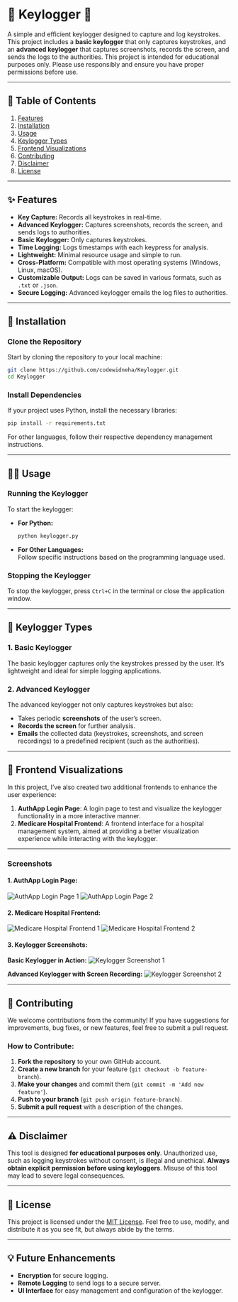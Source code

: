 

# 🔑 **Keylogger** 🔑

A simple and efficient keylogger designed to capture and log keystrokes. This project includes a **basic keylogger** that only captures keystrokes, and an **advanced keylogger** that captures screenshots, records the screen, and sends the logs to the authorities. This project is intended for educational purposes only. Please use responsibly and ensure you have proper permissions before use.

---

## 📝 **Table of Contents**

1. [Features](#features)
2. [Installation](#installation)
3. [Usage](#usage)
4. [Keylogger Types](#keylogger-types)
5. [Frontend Visualizations](#frontend-visualizations)
6. [Contributing](#contributing)
7. [Disclaimer](#disclaimer)
8. [License](#license)

---

## ✨ **Features**

- **Key Capture:** Records all keystrokes in real-time.
- **Advanced Keylogger:** Captures screenshots, records the screen, and sends logs to authorities.
- **Basic Keylogger:** Only captures keystrokes.
- **Time Logging:** Logs timestamps with each keypress for analysis.
- **Lightweight:** Minimal resource usage and simple to run.
- **Cross-Platform:** Compatible with most operating systems (Windows, Linux, macOS).
- **Customizable Output:** Logs can be saved in various formats, such as `.txt` or `.json`.
- **Secure Logging:** Advanced keylogger emails the log files to authorities.

---

## 🚀 **Installation**

### **Clone the Repository**

Start by cloning the repository to your local machine:

```bash
git clone https://github.com/codewidneha/Keylogger.git
cd Keylogger
```

### **Install Dependencies**

If your project uses Python, install the necessary libraries:

```bash
pip install -r requirements.txt
```

For other languages, follow their respective dependency management instructions.

---

## 🏃‍♂️ **Usage**

### **Running the Keylogger**

To start the keylogger:

- **For Python:**
  ```bash
  python keylogger.py
  ```

- **For Other Languages:**  
  Follow specific instructions based on the programming language used.

### **Stopping the Keylogger**

To stop the keylogger, press `Ctrl+C` in the terminal or close the application window.

---

## 🔑 **Keylogger Types**

### **1. Basic Keylogger**
The basic keylogger captures only the keystrokes pressed by the user. It’s lightweight and ideal for simple logging applications.

### **2. Advanced Keylogger**
The advanced keylogger not only captures keystrokes but also:
- Takes periodic **screenshots** of the user’s screen.
- **Records the screen** for further analysis.
- **Emails** the collected data (keystrokes, screenshots, and screen recordings) to a predefined recipient (such as the authorities).

---

## 🏥 **Frontend Visualizations**

In this project, I’ve also created two additional frontends to enhance the user experience:

1. **AuthApp Login Page**: A login page to test and visualize the keylogger functionality in a more interactive manner.
2. **Medicare Hospital Frontend**: A frontend interface for a hospital management system, aimed at providing a better visualization experience while interacting with the keylogger.

---

### **Screenshots**

#### **1. AuthApp Login Page:**
![AuthApp Login Page 1](file:///Users/Neha_Kohli/Desktop/authapp-login-page-screenshot1.png)
![AuthApp Login Page 2](file:///Users/Neha_Kohli/Desktop/authapp-login-page-screenshot2.png)

#### **2. Medicare Hospital Frontend:**
![Medicare Hospital Frontend 1](file:///Users/Neha_Kohli/Desktop/medicare-hospital-frontend-screenshot1.png)
![Medicare Hospital Frontend 2](file:///Users/Neha_Kohli/Desktop/medicare-hospital-frontend-screenshot2.png)

#### **3. Keylogger Screenshots:**
**Basic Keylogger in Action:**
![Keylogger Screenshot 1](file:///Users/Neha_Kohli/Desktop/keylogger-screenshot1.png)

**Advanced Keylogger with Screen Recording:**
![Keylogger Screenshot 2](file:///Users/Neha_Kohli/Desktop/keylogger-screenshot2.png)

---

## 🤝 **Contributing**

We welcome contributions from the community! If you have suggestions for improvements, bug fixes, or new features, feel free to submit a pull request.

### **How to Contribute:**

1. **Fork the repository** to your own GitHub account.
2. **Create a new branch** for your feature (`git checkout -b feature-branch`).
3. **Make your changes** and commit them (`git commit -m 'Add new feature'`).
4. **Push to your branch** (`git push origin feature-branch`).
5. **Submit a pull request** with a description of the changes.

---

## ⚠️ **Disclaimer**

This tool is designed **for educational purposes only**. Unauthorized use, such as logging keystrokes without consent, is illegal and unethical. **Always obtain explicit permission before using keyloggers**. Misuse of this tool may lead to severe legal consequences.

---

## 📄 **License**

This project is licensed under the [MIT License](LICENSE). Feel free to use, modify, and distribute it as you see fit, but always abide by the terms.

---

## 💡 **Future Enhancements**

- **Encryption** for secure logging.
- **Remote Logging** to send logs to a secure server.
- **UI Interface** for easy management and configuration of the keylogger.




